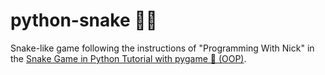 # python-snake 🐍🍎

Snake-like game following the instructions of "Programming With Nick" in the [Snake Game in Python Tutorial with pygame 🐍 (OOP)](https://youtu.be/1zVlRXd8f7g?t=756).
